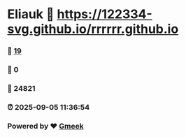 # Eliauk :link: https://122334-svg.github.io/rrrrrr.github.io 
### :page_facing_up: [19](https://122334-svg.github.io/rrrrrr.github.io/tag.html) 
### :speech_balloon: 0 
### :hibiscus: 24821 
### :alarm_clock: 2025-09-05 11:36:54 
### Powered by :heart: [Gmeek](https://github.com/Meekdai/Gmeek)
